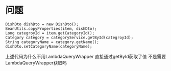 # 问题

```agsl
DishDto dishDto = new DishDto();
BeanUtils.copyProperties(item, dishDto);
Long categroyId = item.getCategoryId();
Category category = categoryService.getById(categroyId);
String categoryName = category.getName();
dishDto.setCategoryName(categoryName);
```
上述代码为什么不用LambdaQueryWrapper 直接通过getById获取了值 不是需要LambdaQueryWrapper获取吗
